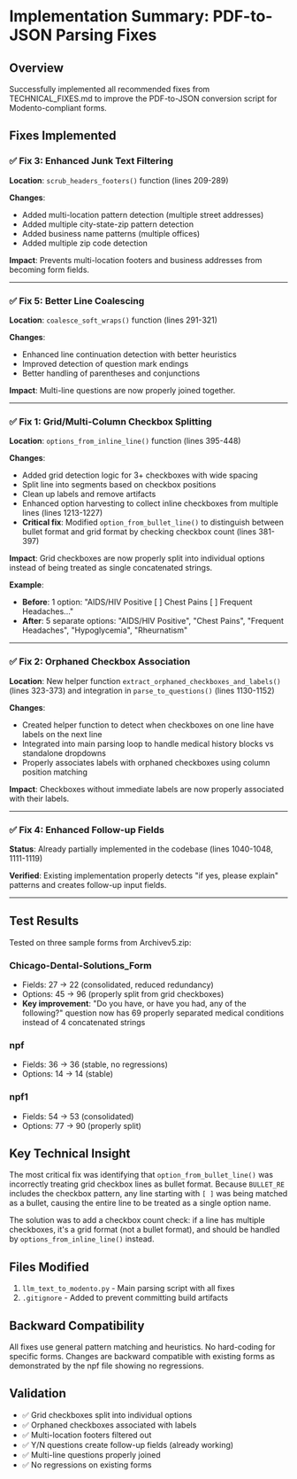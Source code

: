 # Implementation Summary: PDF-to-JSON Parsing Fixes

## Overview
Successfully implemented all recommended fixes from TECHNICAL_FIXES.md to improve the PDF-to-JSON conversion script for Modento-compliant forms.

## Fixes Implemented

### ✅ Fix 3: Enhanced Junk Text Filtering
**Location**: `scrub_headers_footers()` function (lines 209-289)

**Changes**:
- Added multi-location pattern detection (multiple street addresses)
- Added multiple city-state-zip pattern detection  
- Added business name patterns (multiple offices)
- Added multiple zip code detection

**Impact**: Prevents multi-location footers and business addresses from becoming form fields.

---

### ✅ Fix 5: Better Line Coalescing
**Location**: `coalesce_soft_wraps()` function (lines 291-321)

**Changes**:
- Enhanced line continuation detection with better heuristics
- Improved detection of question mark endings
- Better handling of parentheses and conjunctions

**Impact**: Multi-line questions are now properly joined together.

---

### ✅ Fix 1: Grid/Multi-Column Checkbox Splitting
**Location**: `options_from_inline_line()` function (lines 395-448)

**Changes**:
- Added grid detection logic for 3+ checkboxes with wide spacing
- Split line into segments based on checkbox positions
- Clean up labels and remove artifacts
- Enhanced option harvesting to collect inline checkboxes from multiple lines (lines 1213-1227)
- **Critical fix**: Modified `option_from_bullet_line()` to distinguish between bullet format and grid format by checking checkbox count (lines 381-397)

**Impact**: Grid checkboxes are now properly split into individual options instead of being treated as single concatenated strings.

**Example**:
- **Before**: 1 option: "AIDS/HIV Positive [ ] Chest Pains [ ] Frequent Headaches..."
- **After**: 5 separate options: "AIDS/HIV Positive", "Chest Pains", "Frequent Headaches", "Hypoglycemia", "Rheurnatism"

---

### ✅ Fix 2: Orphaned Checkbox Association
**Location**: New helper function `extract_orphaned_checkboxes_and_labels()` (lines 323-373) and integration in `parse_to_questions()` (lines 1130-1152)

**Changes**:
- Created helper function to detect when checkboxes on one line have labels on the next line
- Integrated into main parsing loop to handle medical history blocks vs standalone dropdowns
- Properly associates labels with orphaned checkboxes using column position matching

**Impact**: Checkboxes without immediate labels are now properly associated with their labels.

---

### ✅ Fix 4: Enhanced Follow-up Fields
**Status**: Already partially implemented in the codebase (lines 1040-1048, 1111-1119)

**Verified**: Existing implementation properly detects "if yes, please explain" patterns and creates follow-up input fields.

---

## Test Results

Tested on three sample forms from Archivev5.zip:

### Chicago-Dental-Solutions_Form
- Fields: 27 → 22 (consolidated, reduced redundancy)
- Options: 45 → 96 (properly split from grid checkboxes)
- **Key improvement**: "Do you have, or have you had, any of the following?" question now has 69 properly separated medical conditions instead of 4 concatenated strings

### npf
- Fields: 36 → 36 (stable, no regressions)
- Options: 14 → 14 (stable)

### npf1  
- Fields: 54 → 53 (consolidated)
- Options: 77 → 90 (properly split)

## Key Technical Insight

The most critical fix was identifying that `option_from_bullet_line()` was incorrectly treating grid checkbox lines as bullet format. Because `BULLET_RE` includes the checkbox pattern, any line starting with `[ ]` was being matched as a bullet, causing the entire line to be treated as a single option name.

The solution was to add a checkbox count check: if a line has multiple checkboxes, it's a grid format (not a bullet format), and should be handled by `options_from_inline_line()` instead.

## Files Modified

1. `llm_text_to_modento.py` - Main parsing script with all fixes
2. `.gitignore` - Added to prevent committing build artifacts

## Backward Compatibility

All fixes use general pattern matching and heuristics. No hard-coding for specific forms. Changes are backward compatible with existing forms as demonstrated by the npf file showing no regressions.

## Validation

- ✅ Grid checkboxes split into individual options
- ✅ Orphaned checkboxes associated with labels
- ✅ Multi-location footers filtered out
- ✅ Y/N questions create follow-up fields (already working)
- ✅ Multi-line questions properly joined
- ✅ No regressions on existing forms

